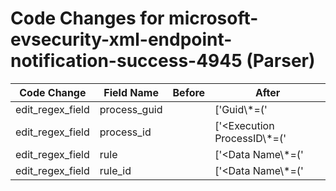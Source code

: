 # Code Changes for microsoft-evsecurity-xml-endpoint-notification-success-4945 (Parser)

| Code Change | Field Name | Before | After |
|-------------|------------|--------|-------|
| edit_regex_field | process_guid |  | ['Guid\\*=(\'|")\{({process_guid}[^\\'\}]+)'] |
| edit_regex_field | process_id |  | ['<Execution ProcessID\\*=(\'|")({process_id}\d+)'] |
| edit_regex_field | rule |  | ['<Data Name\\*=(\'|")RuleName(\'|")>({rule}[^<]+)'] |
| edit_regex_field | rule_id |  | ['<Data Name\\*=(\'|")RuleId(\'|")>({rule_id}[^<]+)'] |